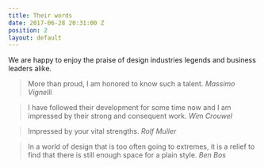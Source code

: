 ```yaml
---
title: Their words
date: 2017-06-28 20:31:00 Z
position: 2
layout: default
---
```


We are happy to enjoy the praise of design industries legends and business leaders alike.

> More than proud, I am honored to know such a talent.
<cite>Massimo Vignelli</cite>

>I have followed their development for some time now and I am impressed by their strong and consequent work.
<cite>Wim Crouwel</cite>

>Impressed by your vital strengths.
<cite>Rolf Muller</cite>

>In a world of design that is too often going to extremes, it is a relief to find that there is still enough space for a plain style.
<cite>Ben Bos</cite>
